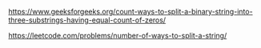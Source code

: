 https://www.geeksforgeeks.org/count-ways-to-split-a-binary-string-into-three-substrings-having-equal-count-of-zeros/

https://leetcode.com/problems/number-of-ways-to-split-a-string/